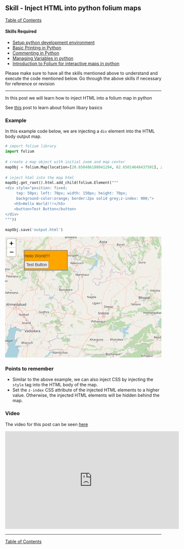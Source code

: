 ## Skill - Inject HTML into python folium maps

[Table of Contents](https://nagasudhir.blogspot.com/2020/04/taming-python-table-of-contents.html)

#### Skills Required
* [Setup python development environment](https://nagasudhir.blogspot.com/2020/04/setup-python-development-environment_14.html)
* [Basic Printing in Python](https://nagasudhir.blogspot.com/2020/04/basic-printing-in-python.html)
* [Commenting in Python](https://nagasudhir.blogspot.com/2020/04/comments-in-python.html)
* [Managing Variables in python](https://nagasudhir.blogspot.com/2020/04/managing-variables-in-python.html)
* [Introduction to Folium for interactive maps in python](https://nagasudhir.blogspot.com/2021/07/introduction-to-folium-for-interactive.html)

Please make sure to have all the skills mentioned above to understand and execute the code mentioned below. Go through the above skills if necessary for reference or revision
<hr/>

In this post we will learn how to inject HTML into a folium map in python

 See [this](https://nagasudhir.blogspot.com/2021/07/introduction-to-folium-for-interactive.html) post to learn about folium libary basics

### Example
In this example code below, we are injecting a ```div``` element into the HTML body output map.
```python
# import folium library
import folium

# create a map object with initial zoom and map center
mapObj = folium.Map(location=[20.658486188041294, 82.65014648437501], zoom_start=7)

# inject html into the map html
mapObj.get_root().html.add_child(folium.Element("""
<div style="position: fixed; 
     top: 50px; left: 70px; width: 150px; height: 70px; 
     background-color:orange; border:2px solid grey;z-index: 900;">
    <h5>Hello World!!!</h5>
    <button>Test Button</button>
</div>
"""))

mapObj.save('output.html')
```

![folium_inject_html_demo](https://raw.githubusercontent.com/nagasudhirpulla/taming_python/master/blog/skills/assets/img/folium_inject_html_demo.PNG)

### Points to remember
* Similar to the above example, we can also inject CSS by injecting the ```style``` tag into the HTML body of the map. 
* Set the ```z-index``` CSS attribute of the injected HTML elements to a higher value. Otherwise, the injected HTML elements will be hidden behind the map.

### Video
The video for this post can be seen [here](https://youtu.be/Cvh-iSRRFJQ)

<iframe width="560" height="315" src="https://www.youtube.com/embed/Cvh-iSRRFJQ" title="YouTube video player" frameborder="0" allow="accelerometer; autoplay; clipboard-write; encrypted-media; gyroscope; picture-in-picture" allowfullscreen></iframe>

<hr/>

[Table of Contents](https://nagasudhir.blogspot.com/2020/04/taming-python-table-of-contents.html)



<!--stackedit_data:
eyJoaXN0b3J5IjpbMTY1ODQ2MDgxMiwtMTkyOTQzNjMwMywxNj
YzNTY3NzkzLDE4NjAyMzMxMTYsODI1NTk3NzY4LDE3NDYyMzI1
NzBdfQ==
-->